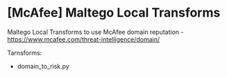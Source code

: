 # [McAfee] Maltego Local Transforms
Maltego Local Transforms to use McAfee domain reputation - https://www.mcafee.com/threat-intelligence/domain/

Tarnsforms:
- domain_to_risk.py

